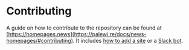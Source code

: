 # Contributing

A guide on how to contribute to the repository can be found at [https://homepages.news](https://palewi.re/docs/news-homepages/#contributing). It includes [how to add a site](https://palewi.re/docs/news-homepages/adding.html) or a [Slack bot](https://palewi.re/docs/news-homepages/slack.html).
